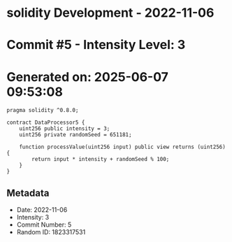 ﻿# solidity Development - 2022-11-06
# Commit #5 - Intensity Level: 3
# Generated on: 2025-06-07 09:53:08
```solidity
pragma solidity ^0.8.0;

contract DataProcessor5 {
    uint256 public intensity = 3;
    uint256 private randomSeed = 651181;

    function processValue(uint256 input) public view returns (uint256) {
        return input * intensity + randomSeed % 100;
    }
}
```
## Metadata
- Date: 2022-11-06
- Intensity: 3
- Commit Number: 5
- Random ID: 1823317531
